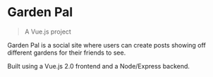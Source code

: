 # Garden Pal

> A Vue.js project

Garden Pal is a social site where users can create posts showing off different gardens for their friends to see.

Built using a Vue.js 2.0 frontend and a Node/Express backend.  
